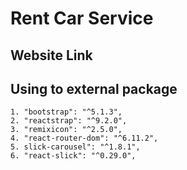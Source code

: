 # Rent Car Service

## Website Link

## Using to external package

    1. "bootstrap": "^5.1.3",
    2. "reactstrap": "^9.2.0",
    3. "remixicon": "^2.5.0",
    4. "react-router-dom": "^6.11.2",
    5. slick-carousel": "^1.8.1",
    6. "react-slick": "^0.29.0",

